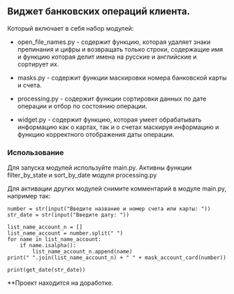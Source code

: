## Виджет банковских операций клиента.

Который включает в себя набор модулей:
* open_file_names.py - содержит функцию, которая удаляет знаки препинания и цифры и возвращать только строки, содержащие имя и функцию которая делит имена на русские и английские и сортирует их.


* masks.py - содержит функции маскировки номера банковской карты и счета.


* processing.py - содержит функции сортировки данных по дате операции и отбор по состоянию операции.


* widget.py - содержит функцию, которая умеет обрабатывать информацию как о картах, так и о счетах маскируя информацию и функцию корректного отображения даты операции.

### Использование

Для запуска модулей используйте main.py.
Активны функции filter_by_state и sort_by_date модуля processing.py

Для активации других модулей снимите комментарий в модуле main.py,
например так:
```
number = str(input("Введите название и номер счета или карты: "))
str_date = str(input("Введите дату: "))

list_name_account_n = []
list_name_account = number.split(" ")
for name in list_name_account:
    if name.isalpha():
        list_name_account_n.append(name)
print(" ".join(list_name_account_n) + " " + mask_account_card(number))

print(get_date(str_date))
```


**Проект находится на доработке.

